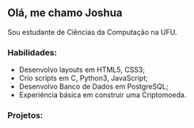 ## Olá, me chamo Joshua

Sou estudante de Ciências da Computação na UFU.

### Habilidades:
- Desenvolvo layouts em HTML5, CSS3;
- Crio scripts em C, Python3, JavaScript;
- Desenvolvo Banco de Dados em PostgreSQL;
- Experiência básica em construir uma Criptomoeda.

### Projetos:



